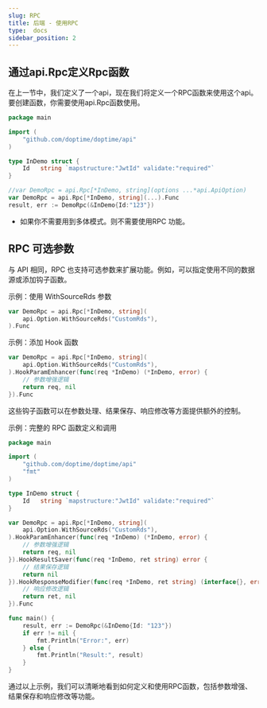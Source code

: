 ```yaml
---
slug: RPC
title: 后端 - 使用RPC
type:  docs
sidebar_position: 2
---
```



## **通过api.Rpc定义Rpc函数**
 
在上一节中，我们定义了一个api，现在我们将定义一个RPC函数来使用这个api。
要创建函数，你需要使用api.Rpc函数使用。  
```go   title="main.go"
package main

import (
	"github.com/doptime/doptime/api"
)

type InDemo struct {
	Id   string `mapstructure:"JwtId" validate:"required"`
}

//var DemoRpc = api.Rpc[*InDemo, string](options ...*api.ApiOption)
var DemoRpc = api.Rpc[*InDemo, string](...).Func
result, err := DemoRpc(&InDemo{Id:"123"})

```
- 如果你不需要用到多体模式。则不需要使用RPC 功能。  
  
## RPC 可选参数

与 API 相同，RPC 也支持可选参数来扩展功能。例如，可以指定使用不同的数据源或添加钩子函数。

示例：使用 WithSourceRds 参数
```go   title="main.go"
var DemoRpc = api.Rpc[*InDemo, string](
	api.Option.WithSourceRds("CustomRds"),
).Func
```

示例：添加 Hook 函数
```go   title="main.go"
var DemoRpc = api.Rpc[*InDemo, string](
	api.Option.WithSourceRds("CustomRds"),
).HookParamEnhancer(func(req *InDemo) (*InDemo, error) {
	// 参数增强逻辑
	return req, nil
}).Func
```
这些钩子函数可以在参数处理、结果保存、响应修改等方面提供额外的控制。


示例：完整的 RPC 函数定义和调用
```go   title="main.go"
package main

import (
	"github.com/doptime/doptime/api"
	"fmt"
)

type InDemo struct {
	Id   string `mapstructure:"JwtId" validate:"required"`
}

var DemoRpc = api.Rpc[*InDemo, string](
	api.Option.WithSourceRds("CustomRds"),
).HookParamEnhancer(func(req *InDemo) (*InDemo, error) {
	// 参数增强逻辑
	return req, nil
}).HookResultSaver(func(req *InDemo, ret string) error {
	// 结果保存逻辑
	return nil
}).HookResponseModifier(func(req *InDemo, ret string) (interface{}, error) {
	// 响应修改逻辑
	return ret, nil
}).Func

func main() {
	result, err := DemoRpc(&InDemo{Id: "123"})
	if err != nil {
		fmt.Println("Error:", err)
	} else {
		fmt.Println("Result:", result)
	}
}
```
通过以上示例，我们可以清晰地看到如何定义和使用RPC函数，包括参数增强、结果保存和响应修改等功能。

